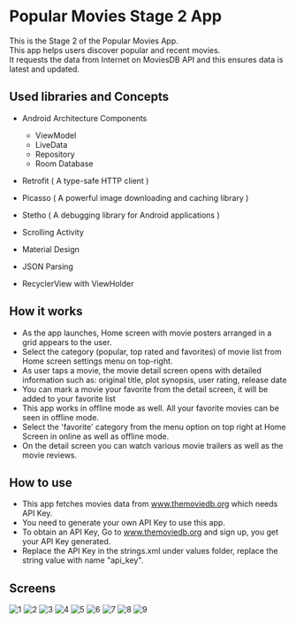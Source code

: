 # Popular Movies Stage 2 App

This is the Stage 2 of the Popular Movies App.  
This app helps users discover popular and recent movies.  
It requests the data from Internet on MoviesDB API and this ensures data is latest and updated.  


## Used libraries and Concepts

- Android Architecture Components 

  - ViewModel 
  - LiveData
  - Repository 
  - Room Database
  
- Retrofit ( A type-safe HTTP client )
- Picasso ( A powerful image downloading and caching library )
- Stetho ( A debugging library for Android applications )
- Scrolling Activity
- Material Design
- JSON Parsing
- RecyclerView with ViewHolder


## How it works
- As the app launches, Home screen with movie posters arranged in a grid appears to the user.
- Select the category (popular, top rated and favorites) of movie list from Home screen settings menu on top-right.
- As user taps a movie, the movie detail screen opens with detailed information such as: original title, plot synopsis, user rating, release date
- You can mark a movie your favorite from the detail screen, it will be added to your favorite list
- This app works in offline mode as well. All your favorite movies can be seen in offline mode.
- Select the 'favorite' category from the menu option on top right at Home Screen in online as well as offline mode.
- On the detail screen you can watch various movie trailers as well as the movie reviews.



## How to use
- This app fetches movies data from www.themoviedb.org which needs API Key.  
- You need to generate your own API Key to use this app.  
- To obtain an API Key, Go to www.themoviedb.org and sign up, you get your API Key generated.  
- Replace the API Key in the strings.xml under values folder, replace the string value with name "api_key".  

## Screens
![1](https://user-images.githubusercontent.com/24782276/218276641-7318598a-7383-461d-b435-b8de7f3658bc.png)
![2](https://user-images.githubusercontent.com/24782276/218276643-59c7c441-0de2-4198-8ecd-4a9454c1ae8e.png)
![3](https://user-images.githubusercontent.com/24782276/218276644-065faf09-77c8-45db-b86b-b83d1e082eba.png)
![4](https://user-images.githubusercontent.com/24782276/218276646-3d78afb0-30a8-48f8-9f1b-cd1acb7c009f.png)
![5](https://user-images.githubusercontent.com/24782276/218276648-1bde3d60-88e5-44dd-8141-f3b1bbda4d35.png)
![6](https://user-images.githubusercontent.com/24782276/218276649-feae2327-3133-41d9-925d-5f1795596a07.png)
![7](https://user-images.githubusercontent.com/24782276/218276651-eb1cf1d3-3d47-4921-abcc-4529dbc48f5b.png)
![8](https://user-images.githubusercontent.com/24782276/218276655-8103e121-9b0f-42f7-bbd2-4b64cffe5947.png)
![9](https://user-images.githubusercontent.com/24782276/218276657-60ff9047-ac54-4933-850a-03321d1b6658.png)


